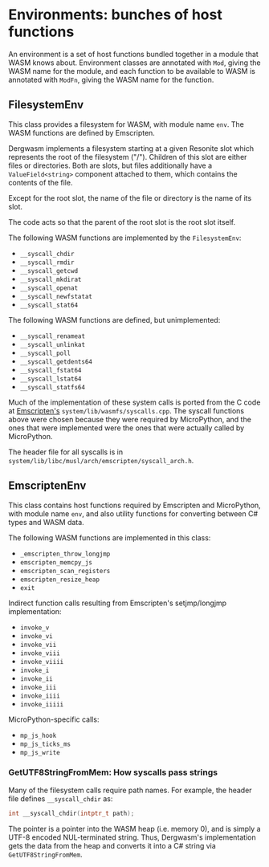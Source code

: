 # Environments: bunches of host functions

An environment is a set of host functions bundled together in a module that WASM knows about. Environment classes are annotated with `Mod`, giving the WASM name for the module, and each function to be available to WASM is annotated with `ModFn`, giving the WASM name for the function.

## FilesystemEnv

This class provides a filesystem for WASM, with module name `env`. The WASM functions are defined by Emscripten.

Dergwasm implements a filesystem starting at a given Resonite slot which represents the root of the filesystem ("/"). Children of this slot are either files or directories. Both are slots, but files additionally have a `ValueField<string>` component attached to them, which contains the contents of the file.

Except for the root slot, the name of the file or directory is the name of its slot.

The code acts so that the parent of the root slot is the root slot itself.

The following WASM functions are implemented by the `FilesystemEnv`:

* `__syscall_chdir`
* `__syscall_rmdir`
* `__syscall_getcwd`
* `__syscall_mkdirat`
* `__syscall_openat`
* `__syscall_newfstatat`
* `__syscall_stat64`

The following WASM functions are defined, but unimplemented:

* `__syscall_renameat`
* `__syscall_unlinkat`
* `__syscall_poll`
* `__syscall_getdents64`
* `__syscall_fstat64`
* `__syscall_lstat64`
* `__syscall_statfs64`

Much of the implementation of these system calls is ported from the C code at [Emscripten's](https://github.com/emscripten-core/emscripten) `system/lib/wasmfs/syscalls.cpp`. The syscall functions above were chosen because they were required by MicroPython, and the ones that were implemented were the ones that were actually called by MicroPython.

The header file for all syscalls is in `system/lib/libc/musl/arch/emscripten/syscall_arch.h`.

## EmscriptenEnv

This class contains host functions required by Emscripten and MicroPython, with module name `env`, and also utility functions for converting between C# types and WASM data.

The following WASM functions are implemented in this class:

* `_emscripten_throw_longjmp`
* `emscripten_memcpy_js`
* `emscripten_scan_registers`
* `emscripten_resize_heap`
* `exit`

Indirect function calls resulting from Emscripten's setjmp/longjmp implementation:

* `invoke_v`
* `invoke_vi`
* `invoke_vii`
* `invoke_viii`
* `invoke_viiii`
* `invoke_i`
* `invoke_ii`
* `invoke_iii`
* `invoke_iiii`
* `invoke_iiiii`

MicroPython-specific calls:

* `mp_js_hook`
* `mp_js_ticks_ms`
* `mp_js_write`

### GetUTF8StringFromMem: How syscalls pass strings

Many of the filesystem calls require path names. For example, the header file defines `__syscall_chdir` as:

```c
int __syscall_chdir(intptr_t path);
```

The pointer is a pointer into the WASM heap (i.e. memory 0), and is simply a UTF-8 encoded NUL-terminated string. Thus, Dergwasm's implementation gets the data from the heap and converts it into a C# string via `GetUTF8StringFromMem`.
